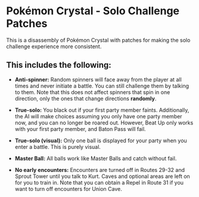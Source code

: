 # Pokémon Crystal - Solo Challenge Patches

This is a disassembly of Pokémon Crystal with patches for making the solo challenge experience more consistent.

## This includes the following:

* **Anti-spinner:** Random spinners will face away from the player at all times and never initiate a battle. You can
  still challenge them by talking to them. Note that this does not affect spinners that spin in one direction, only the
  ones that change directions **randomly**.

* **True-solo:** You black out if your first party member faints. Additionally, the AI will make choices assuming you
  only have one party member now, and you can no longer be roared out. However, Beat Up only works with your first
  party member, and Baton Pass will fail.

* **True-solo (visual):** Only one ball is displayed for your party when you enter a battle. This is purely visual.

* **Master Ball:** All balls work like Master Balls and catch without fail.

* **No early encounters:** Encounters are turned off in Routes 29-32 and Sprout Tower until you talk to Kurt. Caves
  and optional areas are left on for you to train in. Note that you can obtain a Repel in Route 31 if you want to turn
  off encounters for Union Cave.

